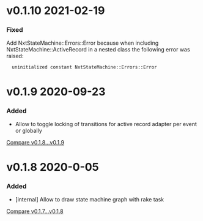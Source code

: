 # v0.1.10 2021-02-19
### Fixed

 Add NxtStateMachine::Errors::Error because when including NxtStateMachine::ActiveRecord in a nested
 class the following error was raised:
  ```
    uninitialized constant NxtStateMachine::Errors::Error
  ```

# v0.1.9 2020-09-23

### Added 

- Allow to toggle locking of transitions for active record adapter per event or globally 

[Compare v0.1.8...v0.1.9](https://github.com/nxt-insurance/nxt_state_machine/compare/v0.1.8...v0.1.9)


# v0.1.8 2020-0-05

### Added

- [internal] Allow to draw state machine graph with rake task 

[Compare v0.1.7...v0.1.8](https://github.com/nxt-insurance/nxt_state_machine/compare/v0.1.7...v0.1.8)
